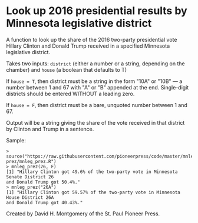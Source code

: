 # Look up 2016 presidential results by Minnesota legislative district

A function to look up the share of the 2016 two-party presidential vote Hillary Clinton and Donald Trump received in a specified Minnesota legislative district.

Takes two inputs: `district` (either a number or a string, depending on the chamber) and `house` (a boolean that defaults to T)

If `house = T`, then district must be a string in the form "10A" or "10B" — a number between 1 and 67 with "A" or "B" appended at the end. Single-digit districts should be entered WITHOUT a leading zero.

If `house = F`, then district must be a bare, unquoted number between 1 and 67.

Output will be a string giving the share of the vote received in that district by Clinton and Trump in a sentence.

Sample: 
```
> source("https://raw.githubusercontent.com/pioneerpress/code/master/mnleg-prez/mnleg_prez.R")
> mnleg_prez(26, F)
[1] "Hillary Clinton got 49.6% of the two-party vote in Minnesota Senate District 26 
and Donald Trump got 50.4%."
> mnleg_prez("26A")
[1] "Hillary Clinton got 59.57% of the two-party vote in Minnesota House District 26A 
and Donald Trump got 40.43%."
```

Created by David H. Montgomery of the St. Paul Pioneer Press.
